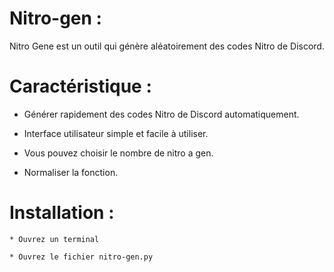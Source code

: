 # Nitro-gen :


Nitro Gene est un outil qui génère aléatoirement des codes Nitro de Discord.

# Caractéristique :

* Générer rapidement des codes Nitro de Discord automatiquement.

* Interface utilisateur simple et facile à utiliser.

* Vous pouvez choisir le nombre de nitro a gen.

* Normaliser la fonction.


# Installation : 
```
* Ouvrez un terminal

* Ouvrez le fichier nitro-gen.py
```
